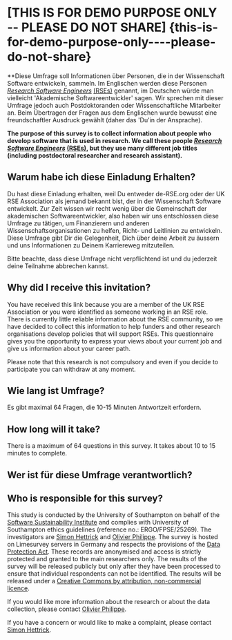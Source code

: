 \[THIS IS FOR DEMO PURPOSE ONLY -- PLEASE DO NOT SHARE\] {this-is-for-demo-purpose-only----please-do-not-share}
========================================================

**Diese Umfrage soll Informationen über Personen, die in der Wissenschaft Software entwickeln, sammeln. Im Englischen werden diese Personen *[Research Software Engineers](https://www.software.ac.uk/blog/2016-11-17-not-so-brief-history-research-software-engineers)* [(RSEs)](https://www.software.ac.uk/blog/2016-11-17-not-so-brief-history-research-software-engineers) genannt, im Deutschen würde man vielleicht 'Akademische Softwareentwickler' sagen. Wir sprechen mit dieser Umfrage jedoch auch Postdoktoranden oder Wissenschaftliche Mitarbeiter an. Beim Übertragen der Fragen aus dem Englischen wurde bewusst eine freundschaftler Ausdruck gewählt (daher das 'Du'in der Ansprache).

**The purpose of this survey is to collect information about people who develop software that is used in research. We call these people *[Research Software Engineers](https://www.software.ac.uk/blog/2016-11-17-not-so-brief-history-research-software-engineers)* [(RSEs)](https://www.software.ac.uk/blog/2016-11-17-not-so-brief-history-research-software-engineers), but they use many different job titles (including postdoctoral researcher and research assistant).**

Warum habe ich diese Einladung Erhalten?
----------------------------------------

Du hast diese Einladung erhalten, weil Du entweder de-RSE.org oder der UK RSE Association als jemand bekannt bist, der in der Wissenschaft Software entwickelt. Zur Zeit wissen wir recht wenig über die Gemeinschaft der akademischen Softwareentwickler, also haben wir uns entschlossen diese Umfrage zu tätigen, um Finanzierern und anderen Wissenschaftsorganisationen zu helfen, Richt- und Leitlinien zu entwickeln.
Diese Umfrage gibt Dir die Gelegenheit, Dich über deine Arbeit zu äussern und uns Informationen zu Deinem Karriereweg mitzuteilen.

Bitte beachte, dass diese Umfrage nicht verpflichtend ist und du jederzeit deine Teilnahme abbrechen kannst.

Why did I receive this invitation?
----------------------------------

You have received this link because you are a member of the UK RSE Association or you were identified as someone working in an RSE role.
There is currently little reliable information about the RSE community, so we have decided to collect this information to help funders and other research organisations develop policies that will support RSEs.
This questionnaire gives you the opportunity to express your views about your current job and give us information about your career path.

Please note that this research is not compulsory and even if you decide to participate you can withdraw at any moment.

Wie lang ist Umfrage?
---------------------

Es gibt maximal 64 Fragen, die 10-15 Minuten Antwortzeit erfordern.


How long will it take?
----------------------

There is a maximum of 64 questions in this survey. It takes about 10 to 15 minutes to complete.

Wer ist für diese Umfrage verantwortlich?
------------------------------------------



Who is responsible for this survey?
-----------------------------------

This study is conducted by the University of Southampton on behalf of the [Software Sustainability Institute](http://software.ac.uk/) and complies with University of Southampton ethics guidelines (reference no.: ERGO/FPSE/25269).
The investigators are [Simon Hettrick](mailto:s.hettrick@software.ac.uk) and [Olivier Philippe](mailto:olivier.philippe@soton.ac.uk).
The survey is hosted on Limesurvey servers in Germany and respects the provisions of the [Data Protection Act](https://www.gov.uk/data-protection/the-data-protection-act). 
These records are anonymised and access is strictly protected and granted to the main researchers only. The results of the survey will be released publicly but only after they have been processed to ensure that individual respondents can not be identified. The results will be released under a [Creative Commons by attribution, non-commercial licence](https://creativecommons.org/licenses/by-nc/2.5/scotland/).

If you would like more information about the research or about the data collection, please contact [Olivier Philippe](mailto:olivier.philippe@soton.ac.uk).

If you have a concern or would like to make a complaint, please contact [Simon Hettrick](mailto:s.hettrick@software.ac.uk).
